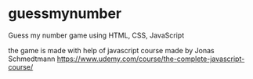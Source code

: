 # guessmynumber
Guess my number game using HTML, CSS, JavaScript

the game is made with help of javascript course made by Jonas Schmedtmann
https://www.udemy.com/course/the-complete-javascript-course/

